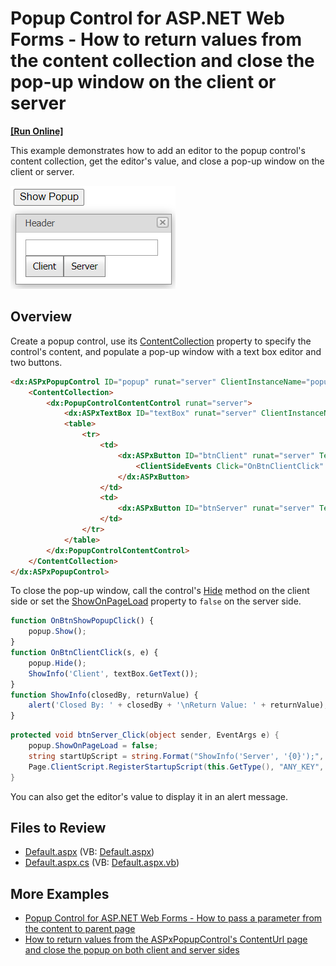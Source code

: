 # Popup Control for ASP.NET Web Forms - How to return values from the сontent сollection and close the pop-up window on the client or server
<!-- run online -->
**[[Run Online]](https://codecentral.devexpress.com/e3084/)**
<!-- run online end -->

This example demonstrates how to add an editor to the popup control's content collection, get the editor's value, and close a pop-up window on the client or server.

![Return values and close popup](PopupContentCollection.png)

## Overview

Create a popup control, use its [ContentCollection](https://docs.devexpress.com/AspNet/DevExpress.Web.ASPxPopupControlBase.Controls) property to specify the control's content, and populate a pop-up window with a text box editor and two buttons.

```aspx
<dx:ASPxPopupControl ID="popup" runat="server" ClientInstanceName="popup">
    <ContentCollection>
        <dx:PopupControlContentControl runat="server">
            <dx:ASPxTextBox ID="textBox" runat="server" ClientInstanceName="textBox" />
            <table>
                <tr>
                    <td>
                        <dx:ASPxButton ID="btnClient" runat="server" Text="Client" AutoPostBack="False" ClientInstanceName="btnClient">
                            <ClientSideEvents Click="OnBtnClientClick" />
                        </dx:ASPxButton>
                    </td>
                    <td>
                        <dx:ASPxButton ID="btnServer" runat="server" Text="Server" OnClick="btnServer_Click" />
                    </td>
                </tr>
            </table>
        </dx:PopupControlContentControl>
    </ContentCollection>
</dx:ASPxPopupControl>
```

To close the pop-up window, call the control's [Hide](https://docs.devexpress.com/AspNet/js-ASPxClientPopupControlBase.Hide) method on the client side or set the [ShowOnPageLoad](https://docs.devexpress.com/AspNet/DevExpress.Web.ASPxPopupControlBase.ShowOnPageLoad) property to `false` on the server side.

```js
function OnBtnShowPopupClick() {
    popup.Show();
}
function OnBtnClientClick(s, e) {
    popup.Hide();
    ShowInfo('Client', textBox.GetText());
}
function ShowInfo(closedBy, returnValue) {
    alert('Closed By: ' + closedBy + '\nReturn Value: ' + returnValue);
}
```
```cs
protected void btnServer_Click(object sender, EventArgs e) {
    popup.ShowOnPageLoad = false;
    string startUpScript = string.Format("ShowInfo('Server', '{0}');", textBox.Text);
    Page.ClientScript.RegisterStartupScript(this.GetType(), "ANY_KEY", startUpScript, true);
}
```
You can also get the editor's value to display it in an alert message.

## Files to Review

* [Default.aspx](./CS/WebSite/Default.aspx) (VB: [Default.aspx](./VB/WebSite/Default.aspx))
* [Default.aspx.cs](./CS/WebSite/Default.aspx.cs) (VB: [Default.aspx.vb](./VB/WebSite/Default.aspx.vb))

## More Examples

* [Popup Control for ASP.NET Web Forms - How to pass a parameter from the content to parent page](https://github.com/DevExpress-Examples/asp-net-web-forms-popup-control-pass-parameter-from-content-to-parent-page)
* [How to return values from the ASPxPopupControl's ContentUrl page and close the popup on both client and server sides](https://github.com/DevExpress-Examples/how-to-return-values-from-the-aspxpopupcontrols-contenturl-page-and-close-the-popup-on-both-e3098)
